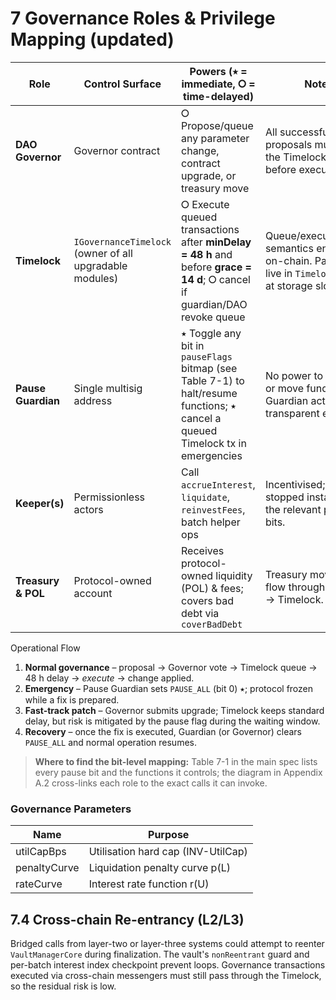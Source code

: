 # 7 Governance Roles & Privilege Mapping (updated)

| Role              | Control Surface                                         | Powers (⭑ = immediate, ⭘ = time-delayed)                                                                                         | Notes                                                                                                      |
| ----------------- | ------------------------------------------------------- | ------------------------------------------------------------------------------------------------------------------------------ | ----------------------------------------------------------------------------------------------------------- |
| **DAO Governor**  | Governor contract                                       | ⭘ Propose/queue any parameter change, contract upgrade, or treasury move                                                       | All successful proposals must enter the Timelock queue before execution.                                    |
| **Timelock**      | `IGovernanceTimelock` (owner of all upgradable modules) | ⭘ Execute queued transactions after **minDelay = 48 h** and before **grace = 14 d**; ⭘ cancel if guardian/DAO revoke queue     | Queue/execute/cancel semantics enforced on-chain. Parameters live in `TimelockConfig` at storage slot 23.  |
| **Pause Guardian**| Single multisig address                                 | ⭑ Toggle any bit in `pauseFlags` bitmap (see Table 7-1) to halt/resume functions; ⭑ cancel a queued Timelock tx in emergencies | No power to upgrade or move funds; Guardian actions are transparent events.                                 |
| **Keeper(s)**     | Permissionless actors                                   | Call `accrueInterest`, `liquidate`, `reinvestFees`, batch helper ops                                                           | Incentivised; can be stopped instantly via the relevant pause bits.                                         |
| **Treasury & POL**| Protocol-owned account                                  | Receives protocol-owned liquidity (POL) & fees; covers bad debt via `coverBadDebt`                                             | Treasury moves _must_ flow through Governor → Timelock.                                                     |

Operational Flow

1. **Normal governance** – proposal → Governor vote → Timelock queue → 48 h delay → _execute_ → change applied.
2. **Emergency** – Pause Guardian sets `PAUSE_ALL` (bit 0) ⭑; protocol frozen while a fix is prepared.
3. **Fast-track patch** – Governor submits upgrade; Timelock keeps standard delay, but risk is mitigated by the pause flag during the waiting window.
4. **Recovery** – once the fix is executed, Guardian (or Governor) clears `PAUSE_ALL` and normal operation resumes.

> **Where to find the bit-level mapping:** Table 7-1 in the main spec lists every pause bit and the functions it controls; the diagram in Appendix A.2 cross-links each role to the exact calls it can invoke.

### Governance Parameters
| Name | Purpose |
| ---- | ------- |
| utilCapBps | Utilisation hard cap (INV-UtilCap) |
| penaltyCurve | Liquidation penalty curve p(L) |
| rateCurve | Interest rate function r(U) |
## 7.4 Cross-chain Re-entrancy (L2/L3)

Bridged calls from layer-two or layer-three systems could attempt to reenter `VaultManagerCore` during finalization. The vault's `nonReentrant` guard and per-batch interest index checkpoint prevent loops. Governance transactions executed via cross-chain messengers must still pass through the Timelock, so the residual risk is low.
